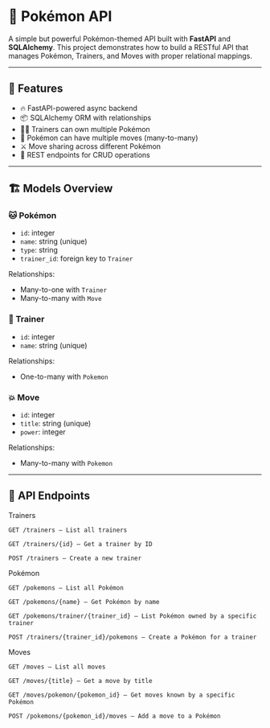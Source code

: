 # 🧬 Pokémon API

A simple but powerful Pokémon-themed API built with **FastAPI** and **SQLAlchemy**. This project demonstrates how to build a RESTful API that manages Pokémon, Trainers, and Moves with proper relational mappings.

---

## 🎯 Features

- 🔥 FastAPI-powered async backend
- 📦 SQLAlchemy ORM with relationships
- 🧑‍🏫 Trainers can own multiple Pokémon
- 🧠 Pokémon can have multiple moves (many-to-many)
- ⚔️ Move sharing across different Pokémon
- 🧪 REST endpoints for CRUD operations

---

## 🏗️ Models Overview

### 🐱 Pokémon
- `id`: integer
- `name`: string (unique)
- `type`: string
- `trainer_id`: foreign key to `Trainer`

Relationships:
- Many-to-one with `Trainer`
- Many-to-many with `Move`

### 🧑 Trainer
- `id`: integer
- `name`: string (unique)

Relationships:
- One-to-many with `Pokemon`

### 💥 Move
- `id`: integer
- `title`: string (unique)
- `power`: integer

Relationships:
- Many-to-many with `Pokemon`

---

## 🔁 API Endpoints
Trainers

    GET /trainers – List all trainers

    GET /trainers/{id} – Get a trainer by ID

    POST /trainers – Create a new trainer

Pokémon

    GET /pokemons – List all Pokémon

    GET /pokemons/{name} – Get Pokémon by name

    GET /pokemons/trainer/{trainer_id} – List Pokémon owned by a specific trainer

    POST /trainers/{trainer_id}/pokemons – Create a Pokémon for a trainer

Moves

    GET /moves – List all moves

    GET /moves/{title} – Get a move by title

    GET /moves/pokemon/{pokemon_id} – Get moves known by a specific Pokémon

    POST /pokemons/{pokemon_id}/moves – Add a move to a Pokémon
